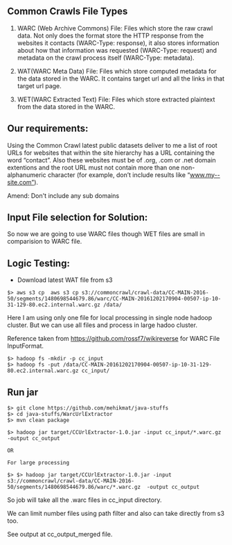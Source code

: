 
Common Crawls File Types
-------------------------

1. WARC (Web Archive Commons) File:
   Files which store the raw crawl data.
   Not only does the format store the HTTP response from the websites it contacts (WARC-Type: response),
   it also stores information about how that information was requested (WARC-Type: request)
   and metadata on the crawl process itself (WARC-Type: metadata).

2. WAT(WARC Meta Data) File:
   Files which store computed metadata for the data stored in the WARC.
   It contains target url and all the links in that target url page.

3. WET(WARC Extracted Text) File:
   Files which store extracted plaintext from the data stored in the WARC.

Our requirements:
-----------------
Using the Common Crawl latest public datasets deliver to me a list of root URLs for websites that within the site
hierarchy has a URL containing the word “contact”. Also these websites must be of .org, .com or .net domain extentions
and the root URL must not contain more than one non-alphanumeric character (for example, don’t include results like “www.my--site.com”).

Amend: Don't include any sub domains

Input File selection for Solution:
----------------------------------
So now we are going to use WARC files though WET files are small in comparision to WARC file.


Logic Testing:
--------------

- Download latest WAT file from s3

`$> aws s3 cp  aws s3 cp s3://commoncrawl/crawl-data/CC-MAIN-2016-50/segments/1480698544679.86/warc/CC-MAIN-20161202170904-00507-ip-10-31-129-80.ec2.internal.warc.gz /data/`

Here I am using only one file for local processing in single node hadoop cluster.
But we can use all files and process in large hadoo cluster.

Reference taken from https://github.com/rossf7/wikireverse for WARC File InputFormat.

```
$> hadoop fs -mkdir -p cc_input
$> hadoop fs -put /data/CC-MAIN-20161202170904-00507-ip-10-31-129-80.ec2.internal.warc.gz cc_input/
```

Run jar
--------
```
$> git clone https://github.com/mehikmat/java-stuffs
$> cd java-stuffs/WarcUrlExtractor
$> mvn clean package

$> hadoop jar target/CCUrlExtractor-1.0.jar -input cc_input/*.warc.gz  -output cc_output

OR

For large processing

$> $> hadoop jar target/CCUrlExtractor-1.0.jar -input s3://commoncrawl/crawl-data/CC-MAIN-2016-50/segments/1480698544679.86/warc/*.warc.gz  -output cc_output

```
So job will take all the .warc files in cc_input directory.

We can limit number files using path filter and also can take directly from s3 too.

See output at cc_output_merged file.


